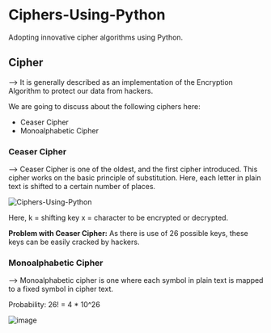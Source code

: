 # Ciphers-Using-Python
Adopting innovative cipher algorithms using Python.


## Cipher
--> It is generally described as an implementation of the Encryption Algorithm to protect our data from hackers.

We are going to discuss about the following ciphers here:
* Ceaser Cipher
* Monoalphabetic Cipher

### Ceaser Cipher
-->  Ceaser Cipher is one of the oldest, and the first cipher introduced. This cipher works on the basic principle of substitution. Here, each letter in plain text is shifted        to a certain number of places.




![Ciphers-Using-Python](https://user-images.githubusercontent.com/82859040/121269636-e890d480-c8df-11eb-9bf3-a06bd5f1ce40.png)

Here, k = shifting key
      x = character to be encrypted or decrypted.
      
**Problem with Ceaser Cipher:**  As there is use of 26 possible keys, these keys can be easily cracked by hackers.

### Monoalphabetic Cipher
--> Monoalphabetic cipher is one where each symbol in plain text is mapped to a fixed symbol in cipher text.
    
Probability: 26! = 4 * 10^26

![image](https://user-images.githubusercontent.com/82859040/121530360-116ab400-ca1d-11eb-9c28-31c6ff7011b4.png)
